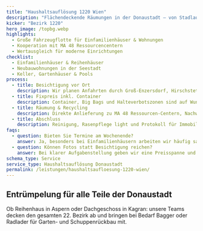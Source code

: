 ```yaml
---
title: "Haushaltsauflösung 1220 Wien"
description: "Flächendeckende Räumungen in der Donaustadt – von Stadlau bis Aspern Seestadt."
kicker: "Bezirk 1220"
hero_image: /topbg.webp
highlights:
  - Große Fahrzeugflotte für Einfamilienhäuser & Wohnungen
  - Kooperation mit MA 48 Ressourcencentern
  - Wertausgleich für moderne Einrichtungen
checklist:
  - Einfamilienhäuser & Reihenhäuser
  - Neubauwohnungen in der Seestadt
  - Keller, Gartenhäuser & Pools
process:
  - title: Besichtigung vor Ort
    description: Wir planen Anfahrten durch Groß-Enzersdorf, Hirschstetten oder Essling.
  - title: Fixpreis inkl. Container
    description: Container, Big Bags und Halteverbotszonen sind auf Wunsch enthalten.
  - title: Räumung & Recycling
    description: Direkte Anlieferung zu MA 48 Ressourcen-Centern, Nachweis inklusive.
  - title: Abschluss
    description: Reinigung, Rasenpflege light und Protokoll für Immobilienmakler:innen.
faqs:
  - question: Bieten Sie Termine am Wochenende?
    answer: Ja, besonders bei Einfamilienhäusern arbeiten wir häufig samstags.
  - question: Können Fotos statt Besichtigung reichen?
    answer: Bei klarer Aufgabenstellung geben wir eine Preisspanne und bestätigen den Fixpreis beim ersten Termin.
schema_type: Service
service_type: Haushaltsauflösung Donaustadt
permalink: /leistungen/haushaltsaufloesung-1220-wien/
---
```

## Entrümpelung für alle Teile der Donaustadt

Ob Reihenhaus in Aspern oder Dachgeschoss in Kagran: unsere Teams decken den gesamten 22. Bezirk ab und bringen bei Bedarf Bagger oder Radlader für Garten- und Schuppenrückbau mit.
